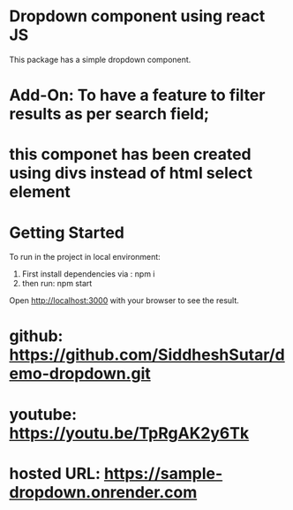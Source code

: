 # Dropdown component using react JS
This package has a simple dropdown component.

# Add-On: To have a feature to filter results as per search field;
# this componet has been created using divs instead of html select element

# Getting Started

To run in the project in local environment:
1. First install dependencies via : npm i
2. then run: npm start

Open [http://localhost:3000](http://localhost:3000) with your browser to see the result.

# github: https://github.com/SiddheshSutar/demo-dropdown.git
# youtube: https://youtu.be/TpRgAK2y6Tk
# hosted URL: https://sample-dropdown.onrender.com

